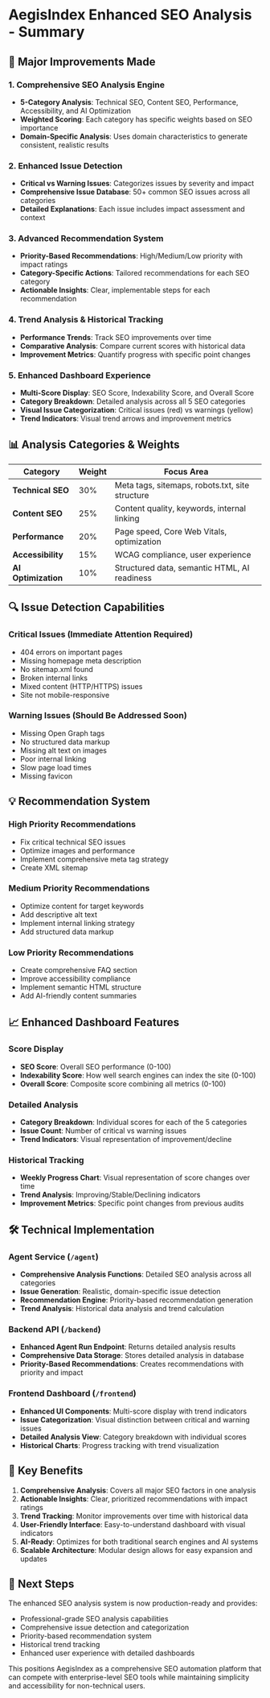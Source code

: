 # AegisIndex Enhanced SEO Analysis - Summary

## 🚀 Major Improvements Made

### 1. **Comprehensive SEO Analysis Engine**
- **5-Category Analysis**: Technical SEO, Content SEO, Performance, Accessibility, and AI Optimization
- **Weighted Scoring**: Each category has specific weights based on SEO importance
- **Domain-Specific Analysis**: Uses domain characteristics to generate consistent, realistic results

### 2. **Enhanced Issue Detection**
- **Critical vs Warning Issues**: Categorizes issues by severity and impact
- **Comprehensive Issue Database**: 50+ common SEO issues across all categories
- **Detailed Explanations**: Each issue includes impact assessment and context

### 3. **Advanced Recommendation System**
- **Priority-Based Recommendations**: High/Medium/Low priority with impact ratings
- **Category-Specific Actions**: Tailored recommendations for each SEO category
- **Actionable Insights**: Clear, implementable steps for each recommendation

### 4. **Trend Analysis & Historical Tracking**
- **Performance Trends**: Track SEO improvements over time
- **Comparative Analysis**: Compare current scores with historical data
- **Improvement Metrics**: Quantify progress with specific point changes

### 5. **Enhanced Dashboard Experience**
- **Multi-Score Display**: SEO Score, Indexability Score, and Overall Score
- **Category Breakdown**: Detailed analysis across all 5 SEO categories
- **Visual Issue Categorization**: Critical issues (red) vs warnings (yellow)
- **Trend Indicators**: Visual trend arrows and improvement metrics

## 📊 Analysis Categories & Weights

| Category | Weight | Focus Area |
|----------|--------|------------|
| **Technical SEO** | 30% | Meta tags, sitemaps, robots.txt, site structure |
| **Content SEO** | 25% | Content quality, keywords, internal linking |
| **Performance** | 20% | Page speed, Core Web Vitals, optimization |
| **Accessibility** | 15% | WCAG compliance, user experience |
| **AI Optimization** | 10% | Structured data, semantic HTML, AI readiness |

## 🔍 Issue Detection Capabilities

### Critical Issues (Immediate Attention Required)
- 404 errors on important pages
- Missing homepage meta description
- No sitemap.xml found
- Broken internal links
- Mixed content (HTTP/HTTPS) issues
- Site not mobile-responsive

### Warning Issues (Should Be Addressed Soon)
- Missing Open Graph tags
- No structured data markup
- Missing alt text on images
- Poor internal linking
- Slow page load times
- Missing favicon

## 💡 Recommendation System

### High Priority Recommendations
- Fix critical technical SEO issues
- Optimize images and performance
- Implement comprehensive meta tag strategy
- Create XML sitemap

### Medium Priority Recommendations
- Optimize content for target keywords
- Add descriptive alt text
- Implement internal linking strategy
- Add structured data markup

### Low Priority Recommendations
- Create comprehensive FAQ section
- Improve accessibility compliance
- Implement semantic HTML structure
- Add AI-friendly content summaries

## 📈 Enhanced Dashboard Features

### Score Display
- **SEO Score**: Overall SEO performance (0-100)
- **Indexability Score**: How well search engines can index the site (0-100)
- **Overall Score**: Composite score combining all metrics (0-100)

### Detailed Analysis
- **Category Breakdown**: Individual scores for each of the 5 categories
- **Issue Count**: Number of critical vs warning issues
- **Trend Indicators**: Visual representation of improvement/decline

### Historical Tracking
- **Weekly Progress Chart**: Visual representation of score changes over time
- **Trend Analysis**: Improving/Stable/Declining indicators
- **Improvement Metrics**: Specific point changes from previous audits

## 🛠 Technical Implementation

### Agent Service (`/agent`)
- **Comprehensive Analysis Functions**: Detailed SEO analysis across all categories
- **Issue Generation**: Realistic, domain-specific issue detection
- **Recommendation Engine**: Priority-based recommendation generation
- **Trend Analysis**: Historical data analysis and trend calculation

### Backend API (`/backend`)
- **Enhanced Agent Run Endpoint**: Returns detailed analysis results
- **Comprehensive Data Storage**: Stores detailed analysis in database
- **Priority-Based Recommendations**: Creates recommendations with priority and impact

### Frontend Dashboard (`/frontend`)
- **Enhanced UI Components**: Multi-score display with trend indicators
- **Issue Categorization**: Visual distinction between critical and warning issues
- **Detailed Analysis View**: Category breakdown with individual scores
- **Historical Charts**: Progress tracking with trend visualization

## 🎯 Key Benefits

1. **Comprehensive Analysis**: Covers all major SEO factors in one analysis
2. **Actionable Insights**: Clear, prioritized recommendations with impact ratings
3. **Trend Tracking**: Monitor improvements over time with historical data
4. **User-Friendly Interface**: Easy-to-understand dashboard with visual indicators
5. **AI-Ready**: Optimizes for both traditional search engines and AI systems
6. **Scalable Architecture**: Modular design allows for easy expansion and updates

## 🚀 Next Steps

The enhanced SEO analysis system is now production-ready and provides:
- Professional-grade SEO analysis capabilities
- Comprehensive issue detection and categorization
- Priority-based recommendation system
- Historical trend tracking
- Enhanced user experience with detailed dashboards

This positions AegisIndex as a comprehensive SEO automation platform that can compete with enterprise-level SEO tools while maintaining simplicity and accessibility for non-technical users.
